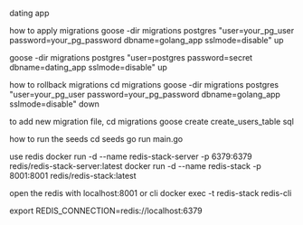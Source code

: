 dating app

how to apply migrations
goose -dir migrations postgres "user=your_pg_user password=your_pg_password dbname=golang_app sslmode=disable" up

goose -dir migrations postgres "user=postgres password=secret dbname=dating_app sslmode=disable" up


how to rollback migrations
cd migrations 
goose -dir migrations postgres "user=your_pg_user password=your_pg_password dbname=golang_app sslmode=disable" down


to add new migration file, 
cd migrations
goose create create_users_table sql


how to run the seeds
cd seeds
go run main.go

use redis 
docker run -d --name redis-stack-server -p 6379:6379 redis/redis-stack-server:latest
docker run -d --name redis-stack -p 8001:8001 redis/redis-stack:latest


open the redis with localhost:8001
or cli 
docker exec -t redis-stack redis-cli

export REDIS_CONNECTION=redis://localhost:6379